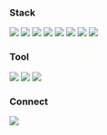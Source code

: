 <!--### 안녕하세요 백엔드 개발자 지망생입니다-->

<h3 align="left"> Stack </h3>
<div align="left">
  <img src="https://img.shields.io/badge/%20JAVA%20-blue?style=flat-square" />
  <img src="https://img.shields.io/badge/JavaScript%20-yellow?style=flat-square&logo=javascript&logoColor=black" />
  <img src="https://img.shields.io/badge/HTML-%20%23E34F26?style=flat-square&logo=HTML5&logoColor=black"/ >
  <img src="https://img.shields.io/badge/CSS%20-%20%231572B6?style=flat-square&logo=CSS3&logoColor=black" />
  <img src="https://img.shields.io/badge/MySQL-%234479A1?style=flat-square&logo=MySQL&logoColor=black" />
  <img src="https://img.shields.io/badge/Spring%20-%20%236DB33F?style=flat-square&logo=Spring&logoColor=black" />
  <img src="https://img.shields.io/badge/SpringBoot%20-%20%236DB33F?style=flat-square&logo=SpringBoot&logoColor=black" />
  <img src="https://img.shields.io/badge/React%20-%20%2361DAFB?style=flat-square&logo=React&logoColor=black" />
</div>

<h3 align="left"> Tool </h3>
<div align="left">
  <img src="https://img.shields.io/badge/Notion%20-%20%23000000?style=flat-square&logo=Notion&logoColor=%23FFFFFF"/>
  <img src="https://img.shields.io/badge/Git%20-%20%23000000?style=flat-square&logo=Github&logoColor=%23FFFFFF" />
  <ing src="https://img.shields.io/badge/IntelliJ%20IDEA-%20%23000000?style=flat-square&logo=IntelliJ%20IDEA&logoColor=%23FFFFFF" />
  <img src="https://img.shields.io/badge/Figma%20-%20%23F24E1E?style=flat-square&logo=Figma&logoColor=%23FFFFFF" />
</div>

<h3 align="left"> Connect </h3>
 <a href="mailto:busker362@naver.com">
   <img src="https://img.shields.io/badge/Gmail-d14836?style=flat-square&logo=Gmail&logoColor=white&link=leegm1798@naver.com"/>
</a>



<!--![Top Langs](https://github-readme-stats.vercel.app/api/top-langs/?username=busker362&layout=compact)>

<!--![Anurag's GitHub stats](https://github-readme-stats.vercel.app/api?username=busker362&show_icons=true&theme=radical) >

<!--
**busker362/busker362** is a ✨ _special_ ✨ repository because its `README.md` (this file) appears on your GitHub profile.

Here are some ideas to get you started:

- 🔭 I’m currently working on ...
- 🌱 I’m currently learning ...
- 👯 I’m looking to collaborate on ...
- 🤔 I’m looking for help with ...
- 💬 Ask me about ...
- 📫 How to reach me: ...
- 😄 Pronouns: ...
- ⚡ Fun fact: ...
-->
